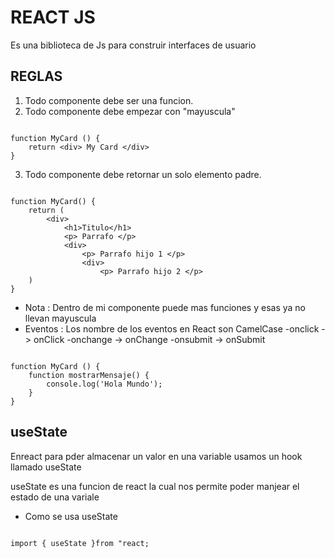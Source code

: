 # REACT JS

Es una biblioteca de Js para construir interfaces de usuario

## REGLAS

1. Todo componente debe ser una funcion.
2. Todo componente debe empezar con "mayuscula"

``` Js

function MyCard () {
    return <div> My Card </div>
}
```

3. Todo componente debe retornar un solo elemento padre.

``` Js

function MyCard() {
    return (
        <div>
            <h1>Titulo</h1>
            <p> Parrafo </p>
            <div>
                <p> Parrafo hijo 1 </p>
                <div> 
                    <p> Parrafo hijo 2 </p>
    )
}
```

- Nota : Dentro de mi componente puede mas funciones y esas ya no llevan mayuscula
- Eventos : Los nombre de los eventos en React son CamelCase
    -onclick -> onClick
    -onchange -> onChange
    -onsubmit -> onSubmit

``` Js

function MyCard () {
    function mostrarMensaje() {
        console.log('Hola Mundo');
    }
}
```

## useState

Enreact para pder almacenar un valor en una variable
usamos un hook llamado useState

useState es una funcion de react la cual nos permite poder manjear el estado de una 
variale

- Como se usa useState

```Js

import { useState }from "react;
